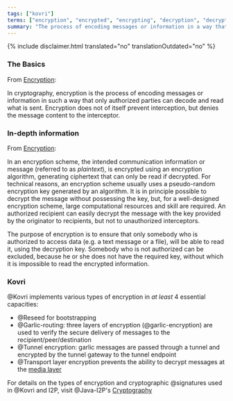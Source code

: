 ```yaml
---
tags: ["kovri"]
terms: ["encryption", "encrypted", "encrypting", "decryption", "decrypted", "decrypting"]
summary: "The process of encoding messages or information in a way that only authorized parties can decode and read"
---
```


{% include disclaimer.html translated="no" translationOutdated="no" %}
### The Basics

From [Encryption](https://en.wikipedia.org/wiki/Encryption):

>
In cryptography, encryption is the process of encoding messages or information in such a way that only authorized parties can decode and read what is sent. Encryption does not of itself prevent interception, but denies the message content to the interceptor.

### In-depth information

From [Encryption](https://en.wikipedia.org/wiki/Encryption):

>
 In an encryption scheme, the intended communication information or message (referred to as *plaintext*), is encrypted using an encryption algorithm, generating ciphertext that can only be read if decrypted. For technical reasons, an encryption scheme usually uses a pseudo-random encryption key generated by an algorithm. It is in principle possible to decrypt the message without possessing the key, but, for a well-designed encryption scheme, large computational resources and skill are required. An authorized recipient can easily decrypt the message with the key provided by the originator to recipients, but not to unauthorized interceptors.

>
The purpose of encryption is to ensure that only somebody who is authorized to access data (e.g. a text message or a file), will be able to read it, using the decryption key. Somebody who is not authorized can be excluded, because he or she does not have the required key, without which it is impossible to read the encrypted information.

### Kovri

@Kovri implements various types of encryption in *at least* 4 essential capacities:

- @Reseed for bootstrapping
- @Garlic-routing: three layers of encryption (@garlic-encryption) are used to verify the secure delivery of messages to the recipient/peer/destination
- @Tunnel encryption: garlic messages are passed through a tunnel and encrypted by the tunnel gateway to the tunnel endpoint
- @Transport layer encryption prevents the ability to decrypt messages at the [media layer](https://en.wikipedia.org/wiki/OSI_model)

For details on the types of encryption and cryptographic @signatures used in @Kovri and I2P, visit @Java-I2P's [Cryptography](https://geti2p.net/spec/cryptography)
